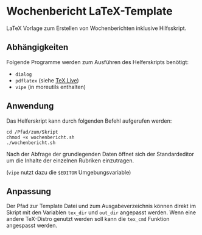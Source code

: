 # Wochenbericht LaTeX-Template

LaTeX Vorlage zum Erstellen von Wochenberichten inklusive Hilfsskript.

## Abhängigkeiten

Folgende Programme werden zum Ausführen des Helferskripts benötigt:

- `dialog`
- `pdflatex` (siehe [TeX Live](https://wiki.archlinux.org/title/TeX_Live))
- `vipe` (in moreutils enthalten)

## Anwendung

Das Helferskript kann durch folgenden Befehl aufgerufen werden:

```
cd /Pfad/zum/Skript
chmod +x wochenbericht.sh
./wochenbericht.sh
```

Nach der Abfrage der grundlegenden Daten öffnet sich der Standardeditor um
die Inhalte der einzelnen Rubriken einzutragen.

(`vipe` nutzt dazu die `$EDITOR` Umgebungsvariable)

## Anpassung

Der Pfad zur Template Datei und zum Ausgabeverzeichnis können direkt im Skript
mit den Variablen `tex_dir` und `out_dir` angepasst werden.
Wenn eine andere TeX-Distro genutzt werden soll kann die `tex_cmd` Funktion
angespasst werden.

